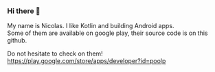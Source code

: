 ### Hi there 👋

My name is Nicolas. I like Kotlin and building Android apps.  
Some of them are available on google play, their source code is on this github.  

Do not hesitate to check on them!  
https://play.google.com/store/apps/developer?id=poolp
<!--
**nfillion21/nfillion21** is a ✨ _special_ ✨ repository because its `README.md` (this file) appears on your GitHub profile.

Here are some ideas to get you started:

- 🔭 I’m currently working on ...
- 🌱 I’m currently learning ...
- 👯 I’m looking to collaborate on ...
- 🤔 I’m looking for help with ...
- 💬 Ask me about ...
- 📫 How to reach me: ...
- 😄 Pronouns: ...
- ⚡ Fun fact: ...
-->
